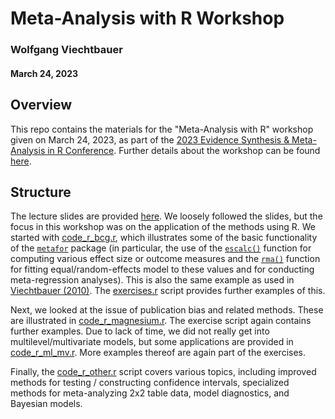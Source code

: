 # Meta-Analysis with R Workshop

### Wolfgang Viechtbauer

#### March 24, 2023

## Overview

This repo contains the materials for the "Meta-Analysis with R" workshop given on March 24, 2023, as part of the [2023 Evidence Synthesis & Meta-Analysis in R Conference](https://esmarconf.org). Further details about the workshop can be found [here](https://www.wvbauer.com/doku.php/workshop_2023_ma_esmarconf).

## Structure

The lecture slides are provided [here](workshop_meta-analysis.pdf). We loosely followed the slides, but the focus in this workshop was on the application of the methods using R. We started with [code_r_bcg.r](code_r_bcg.r), which illustrates some of the basic functionality of the [`metafor`](https://www.metafor-project.org) package (in particular, the use of the [`escalc()`](https://wviechtb.github.io/metafor/reference/escalc.html) function for computing various effect size or outcome measures and the [`rma()`](https://wviechtb.github.io/metafor/reference/rma.uni.html) function for fitting equal/random-effects model to these values and for conducting meta-regression analyses). This is also the same example as used in [Viechtbauer (2010)](https://www.jstatsoft.org/article/view/v036i03). The [exercises.r](exercises.r) script provides further examples of this.

Next, we looked at the issue of publication bias and related methods. These are illustrated in [code_r_magnesium.r](code_r_magnesium.r). The exercise script again contains further examples. Due to lack of time, we did not really get into multilevel/multivariate models, but some applications are provided in [code_r_ml_mv.r](code_r_ml_mv.r). More examples thereof are again part of the exercises.

Finally, the [code_r_other.r](code_r_other.r) script covers various topics, including improved methods for testing / constructing confidence intervals, specialized methods for meta-analyzing 2x2 table data, model diagnostics, and Bayesian models.
